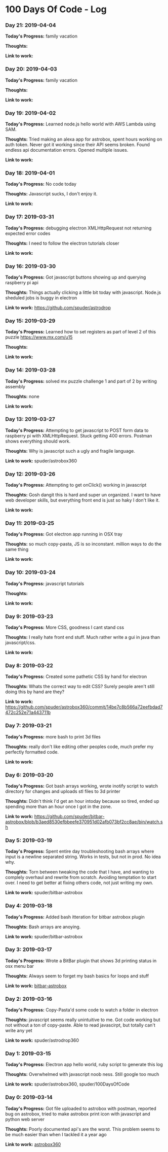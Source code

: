 # 100 Days Of Code - Log

### Day 21: 2019-04-04

**Today's Progress:** family vacation

**Thoughts:**

**Link to work:**

### Day 20: 2019-04-03

**Today's Progress:** family vacation

**Thoughts:**

**Link to work:**

### Day 19: 2019-04-02

**Today's Progress:** Learned node.js hello world with AWS Lambda using SAM.

**Thoughts:** Tried making an alexa app for astrobox, spent hours working on auth token. Never got it working since their API seems broken. Found endless api documentation errors. Opened multiple issues.

**Link to work:**

### Day 18: 2019-04-01

**Today's Progress:** No code today

**Thoughts:** Javascript sucks, I don't enjoy it.

**Link to work:**

### Day 17: 2019-03-31

**Today's Progress:** debugging electron XMLHttpRequest not returning expected error codes

**Thoughts:** I need to follow the electron tutorials closer

**Link to work:**

### Day 16: 2019-03-30

**Today's Progress:** Got javascript buttons showing up and querying raspberry pi api

**Thoughts:** Things actually clicking a little bit today with javascript. Node.js sheduled jobs is buggy in electron

**Link to work:** https://github.com/spuder/astrodrop

### Day 15: 2019-03-29

**Today's Progress:** Learned how to set registers as part of level 2 of this puzzle https://www.mx.com/u15

**Thoughts:**

**Link to work:**

### Day 14: 2019-03-28

**Today's Progress:** solved mx puzzle challenge 1 and part of 2 by writing assembly

**Thoughts:** none

**Link to work:**

### Day 13: 2019-03-27

**Today's Progress:** Attempting to get javascript to POST form data to raspberry pi with XMLHttpRequest. Stuck getting 400 errors. Postman shows everything should work.

**Thoughts:** Why is javascript such a ugly and fragile language.

**Link to work:** spuder/astrobox360

### Day 12: 2019-03-26

**Today's Progress:** Attempting to get onClick() working in javascript

**Thoughts:** Gosh dangit this is hard and super un organized. I want to have web developer skills, but everything front end is just so haky I don't like it.

**Link to work:**

### Day 11: 2019-03-25

**Today's Progress:** Got electron app running in OSX tray

**Thoughts:** so much copy-pasta, JS is so inconstant. million ways to do the same thing

**Link to work:**

### Day 10: 2019-03-24

**Today's Progress:** javascript tutorials

**Thoughts:**

**Link to work:**

### Day 9: 2019-03-23

**Today's Progress:** More CSS, goodness I cant stand css

**Thoughts:** I really hate front end stuff. Much rather write a gui in java than javascript/css.

**Link to work:**

### Day 8: 2019-03-22

**Today's Progress:** Created some pathetic CSS by hand for electron

**Thoughts:** Whats the correct way to edit CSS? Surely people aren't still doing this by hand are they?

**Link to work:** https://github.com/spuder/astrobox360/commit/14be7c8b566a72eefbdad7472c252e71a443711b

### Day 7: 2019-03-21

**Today's Progress:** more bash to print 3d files

**Thoughts:** really don't like editing other peoples code, much prefer my perfectly formatted code.

**Link to work:**

### Day 6: 2019-03-20

**Today's Progress:** Got bash arrays working, wrote inotify script to watch directory for changes and uploads stl files to 3d printer

**Thoughts:** Didn't think I'd get an hour intoday because so tired, ended up spending more than an hour once I got in the zone.

**Link to work:** https://github.com/spuder/bitbar-astrobox/blob/b3aed8530efbbeefe370951d02afb073bf2cc8ae/bin/watch.sh

### Day 5: 2019-03-19

**Today's Progress:** Spent entire day troubleshooting bash arrays where input is a newline separated string. Works in tests, but not in prod. No idea why.

**Thoughts:** Torn between tweaking the code that I have, and wanting to complely overhaul and rewrite from scratch. Avoiding temptation to start over. I need to get better at fixing others code, not just writing my own.

**Link to work:** spuder/bitbar-astrobox

### Day 4: 2019-03-18

**Today's Progress:** Added bash itteration for bitbar astrobox plugin

**Thoughts:** Bash arrays are anoying.

**Link to work:** spuder/bitbar-astrobox

### Day 3: 2019-03-17

**Today's Progress:** Wrote a BitBar plugin that shows 3d printing status in osx menu bar

**Thoughts:** Always seem to forget my bash basics for loops and stuff

**Link to work:** [bitbar-astrobox](https://github.com/spuder/bitbar-astrobox)

### Day 2: 2019-03-16

**Today's Progress:** Copy-Pasta'd some code to watch a folder in electron

**Thoughts:** javascript seems really unintuitive to me. Got code working but not without a ton of copy-paste. Able to read javascirpt, but totally can't write any yet

**Link to work:** spuder/astrodrop360

### Day 1: 2019-03-15

**Today's Progress:** Electron app hello world, ruby script to generate this log

**Thoughts:** Overwhelmed with javascript noob ness. Still google too much

**Link to work:** spuder/astrobox360, spuder/100DaysOfCode

### Day 0: 2019-03-14

**Today's Progress:** Got file uploaded to astrobox with postman, reported bug on astrobox, tried to make astrobox print icon with javascript and python web server

**Thoughts:**
Poorly documented api's are the worst. This problem seems to be much easier than when I tackled it a year ago

**Link to work:** [astrobox360](https://github.com/spuder/astrobox360)
